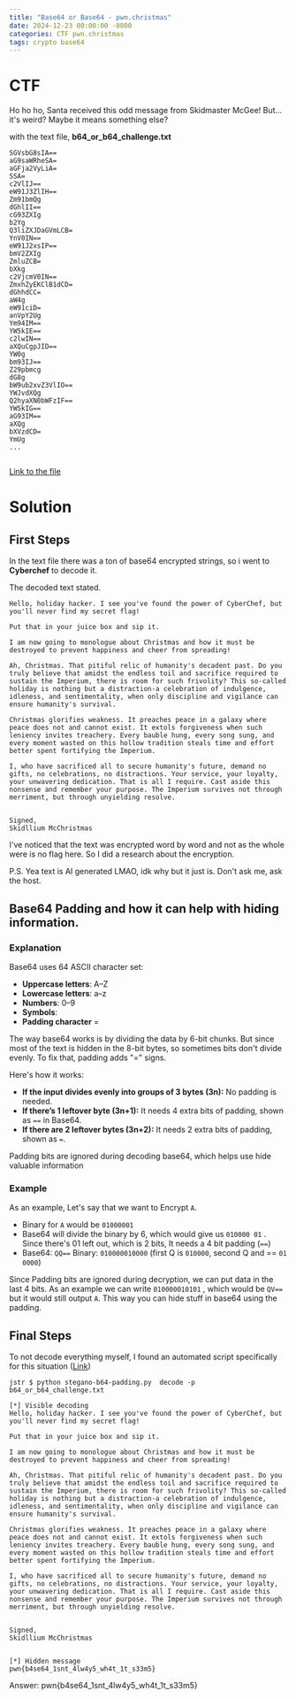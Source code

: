 ```yaml
---
title: "Base64 or Base64 - pwn.christmas"
date: 2024-12-23 00:00:00 -0800
categories: CTF pwn.christmas
tags: crypto base64
---
```


# CTF

Ho ho ho, Santa received this odd message from Skidmaster McGee! But... it's weird? Maybe it means something else?

with the text file,  **b64_or_b64_challenge.txt**

```
SGVsbG8sIA==
aG9saWRheSA=
aGFja2VyLiA=
SSA=
c2VlIJ==
eW91J3ZlIH==
Zm91bmQg
dGhlII==
cG93ZXIg
b2Yg
Q3liZXJDaGVmLCB=
YnV0IN==
eW91J2xsIP==
bmV2ZXIg
ZmluZCB=
bXkg
c2VjcmV0IN==
ZmxhZyEKClB1dCD=
dGhhdCC=
aW4g
eW91ciD=
anVpY2Ug
Ym94IM==
YW5kIE==
c2lwIN==
aXQuCgpJID==
YW0g
bm93IJ==
Z29pbmcg
dG8g
bW9ub2xvZ3VlIO==
YWJvdXQg
Q2hyaXN0bWFzIF==
YW5kIG==
aG93IM==
aXQg
bXVzdCD=
YmUg
...


```

[Link to the file](https://pastebin.com/Qc4qf3Ds)


# Solution

## First Steps

In the text file there was a ton of base64 encrypted strings, so i went to **Cyberchef** to decode it.

The decoded text stated.

```
Hello, holiday hacker. I see you've found the power of CyberChef, but you'll never find my secret flag!

Put that in your juice box and sip it.

I am now going to monologue about Christmas and how it must be destroyed to prevent happiness and cheer from spreading!

Ah, Christmas. That pitiful relic of humanity's decadent past. Do you truly believe that amidst the endless toil and sacrifice required to sustain the Imperium, there is room for such frivolity? This so-called holiday is nothing but a distraction-a celebration of indulgence, idleness, and sentimentality, when only discipline and vigilance can ensure humanity's survival.

Christmas glorifies weakness. It preaches peace in a galaxy where peace does not and cannot exist. It extols forgiveness when such leniency invites treachery. Every bauble hung, every song sung, and every moment wasted on this hollow tradition steals time and effort better spent fortifying the Imperium.

I, who have sacrificed all to secure humanity's future, demand no gifts, no celebrations, no distractions. Your service, your loyalty, your unwavering dedication. That is all I require. Cast aside this nonsense and remember your purpose. The Imperium survives not through merriment, but through unyielding resolve.


Signed,
Skidllium McChristmas
```


I've noticed that the text was encrypted word by word and not as the whole  were is no flag here. So I did a research about the encryption.

P.S. Yea text is AI generated LMAO, idk why but it just is. Don't ask me, ask the host.


## Base64 Padding and how it can help with hiding information.


### Explanation 

Base64 uses 64 ASCII character set:
- **Uppercase letters**: A–Z
- **Lowercase letters**: a–z
- **Numbers**: 0–9
- **Symbols**:
- **Padding character** =

The way base64 works is by dividing the data by 6-bit chunks. But since most of the text is hidden in the 8-bit bytes, so sometimes bits don't divide evenly. To fix that, padding adds "=" signs.

Here's how it works:
- **If the input divides evenly into groups of 3 bytes (3n):** No padding is needed.
- **If there’s 1 leftover byte (3n+1):** It needs 4 extra bits of padding, shown as `==` in Base64.
- **If there are 2 leftover bytes (3n+2):** It needs 2 extra bits of padding, shown as `=`.

Padding bits are ignored during decoding base64, which helps use hide valuable information
### Example

As an example, Let's say that we want to Encrypt  `A`.
-  Binary for `A` would be `01000001`
-  Base64 will divide the binary by 6, which would give us `010000 01` . Since there's 01 left out, which is 2 bits, It needs a 4 bit padding (`==`)
-  Base64:  `QQ==` Binary: `010000010000` (first Q is `010000`, second Q and == `01 0000`)

Since Padding bits are ignored during decryption, we can put data in the last 4 bits. As an example we can write `010000010101` , which would be `QV==` but it would still output `A`. This way you can hide stuff in base64 using the padding.

## Final Steps

To not decode everything myself, I found an automated script specifically for this situation ([Link](https://github.com/RosinTheBow/stegano-b64-padding))

```
jstr $ python stegano-b64-padding.py  decode -p b64_or_b64_challenge.txt

[*] Visible decoding
Hello, holiday hacker. I see you've found the power of CyberChef, but you'll never find my secret flag!

Put that in your juice box and sip it.

I am now going to monologue about Christmas and how it must be destroyed to prevent happiness and cheer from spreading!

Ah, Christmas. That pitiful relic of humanity's decadent past. Do you truly believe that amidst the endless toil and sacrifice required to sustain the Imperium, there is room for such frivolity? This so-called holiday is nothing but a distraction-a celebration of indulgence, idleness, and sentimentality, when only discipline and vigilance can ensure humanity's survival.

Christmas glorifies weakness. It preaches peace in a galaxy where peace does not and cannot exist. It extols forgiveness when such leniency invites treachery. Every bauble hung, every song sung, and every moment wasted on this hollow tradition steals time and effort better spent fortifying the Imperium.

I, who have sacrificed all to secure humanity's future, demand no gifts, no celebrations, no distractions. Your service, your loyalty, your unwavering dedication. That is all I require. Cast aside this nonsense and remember your purpose. The Imperium survives not through merriment, but through unyielding resolve.


Signed,
Skidllium McChristmas
 

[*] Hidden message
pwn{b4se64_1snt_4lw4y5_wh4t_1t_s33m5}

```


Answer: pwn{b4se64_1snt_4lw4y5_wh4t_1t_s33m5}

